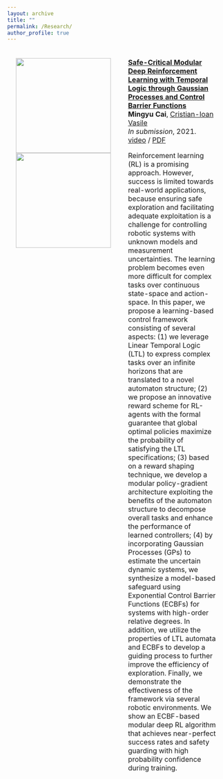 ```yaml
---
layout: archive
title: ""
permalink: /Research/
author_profile: true
---
```

<table style="width:100%;border:0px;border-spacing:0px;border-collapse:separate;margin-right:auto;margin-left:auto;"><tbody>
     <td style="padding:20px;width:30%;vertical-align:top">
      <img src='images/hamadapt/gif/quadrotor/32/video_exp1_adaptive32.gif' width="220">
       <br>
         <img src='images/hamadapt/gif/quadrotor/32/exp1_adaptive_3d.gif' width="220">
    </td>
    <td style="padding:20px;width:80%;vertical-align:middle">
      <a href="https://thaipduong.github.io/hamadapt/">
          <papertitle><strong>Safe-Critical Modular Deep Reinforcement Learning with Temporal Logic through Gaussian Processes and Control Barrier Functions</strong></papertitle>
      </a>
      <br>
      <strong>Mingyu Cai</strong>,
      <a href="https://cristianvasile.com/">Cristian-Ioan Vasile</a>
      <br>
      <em>In submission</em>, 2021.
      <br>
      <a href="https://www.youtube.com/watch?v=fkCyAgx_FWM/">video</a> /
      <a href="https://arxiv.org/abs/2109.02791">PDF</a>
      <p></p>
      <p>Reinforcement learning (RL) is a promising approach. However, success is limited towards real-world applications, because ensuring safe exploration and facilitating adequate exploitation is a challenge for controlling robotic systems with unknown models and measurement uncertainties. The learning problem becomes even more difficult for complex tasks over continuous state-space and action-space. In this paper, we propose a learning-based control framework consisting of several aspects: (1) we leverage Linear Temporal Logic (LTL) to express complex tasks over an infinite horizons that are translated to a novel automaton structure; (2) we propose an innovative reward scheme for RL-agents with the formal guarantee that global optimal policies maximize the probability of satisfying the LTL specifications; (3) based on a reward shaping technique, we develop a modular policy-gradient architecture exploiting the benefits of the automaton structure to decompose overall tasks and enhance the performance of learned controllers; (4) by incorporating Gaussian Processes (GPs) to estimate the uncertain dynamic systems, we synthesize a model-based safeguard using Exponential Control Barrier Functions (ECBFs) for systems with high-order relative degrees. In addition, we utilize the properties of LTL automata and ECBFs to develop a guiding process to further improve the efficiency of exploration. Finally, we demonstrate the effectiveness of the framework via several robotic environments. We show an ECBF-based modular deep RL algorithm that achieves near-perfect success rates and safety guarding with high probability confidence during training.</p>
    </td>
  </tr>

</tbody></table>
